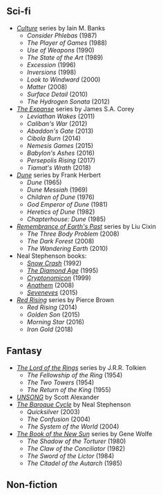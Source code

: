 ## Sci-fi
- [*Culture*](https://en.wikipedia.org/wiki/Culture_series) series by Iain M. Banks
  - *Consider Phlebas* (1987)
  - *The Player of Games* (1988)
  - *Use of Weapons* (1990)
  - *The State of the Art* (1989)
  - *Excession* (1996)
  - *Inversions* (1998)
  - *Look to Windward* (2000)
  - *Matter* (2008)
  - *Surface Detail* (2010)
  - *The Hydrogen Sonata* (2012)
- [*The Expanse*](https://en.wikipedia.org/wiki/The_Expanse_(novel_series)) series by James S.A. Corey
  - *Leviathan Wakes* (2011)
  - *Caliban's War* (2012)
  - *Abaddon's Gate* (2013)
  - *Cibola Burn* (2014)
  - *Nemesis Games* (2015)
  - *Babylon's Ashes* (2016)
  - *Persepolis Rising* (2017)
  - *Tiamat's Wrath* (2018)
- [*Dune*](https://en.wikipedia.org/wiki/Dune_(novel)) series by Frank Herbert
  - *Dune* (1965)
  - *Dune Messiah* (1969)
  - *Children of Dune* (1976)
  - *God Emperor of Dune* (1981)
  - *Heretics of Dune* (1982)
  - *Chapterhouse: Dune* (1985)
- [*Remembrance of Earth's Past*](https://en.wikipedia.org/wiki/Remembrance_of_Earth%27s_Past) series by Liu Cixin
  - *The Three Body Problem* (2008)
  - *The Dark Forest* (2008)
  - *The Wandering Earth* (2010)
- Neal Stephenson books:
  - [*Snow Crash*](https://en.wikipedia.org/wiki/Snow_Crash) (1992)
  - [*The Diamond Age*](https://en.wikipedia.org/wiki/The_Diamond_Age) (1995)
  - [*Cryptonomicon*](https://en.wikipedia.org/wiki/Cryptonomicon) (1999)
  - [*Anathem*](https://en.wikipedia.org/wiki/Anathem) (2008)
  - [*Seveneves*](https://en.wikipedia.org/wiki/Seveneves) (2015)
- [*Red Rising*](https://en.wikipedia.org/wiki/Red_Rising) series by Pierce Brown
  - *Red Rising* (2014)
  - *Golden Son* (2015)
  - *Morning Star* (2016)
  - *Iron Gold* (2018)

## Fantasy
  - [*The Lord of the Rings*](https://en.wikipedia.org/wiki/The_Lord_of_the_Rings) series by J.R.R. Tolkien
    - *The Fellowship of the Ring* (1954)
    - *The Two Towers* (1954)
    - *The Return of the King* (1955)
  - [*UNSONG*](https://unsongbook.com/) by Scott Alexander
  - [*The Baroque Cycle*](https://en.wikipedia.org/wiki/The_Baroque_Cycle) by Neal Stephenson
    - *Quicksilver* (2003)
    - *The Confusion* (2004)
    - *The System of the World* (2004)
- [*The Book of the New Sun*](https://en.wikipedia.org/wiki/The_Book_of_the_New_Sun) series by Gene Wolfe
  - *The Shadow of the Torturer* (1980)
  - *The Claw of the Conciliator* (1982)
  - *The Sword of the Lictor* (1984)
  - *The Citadel of the Autarch* (1985)


## Non-fiction
